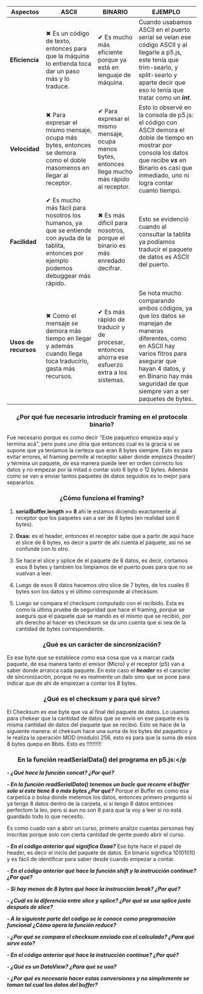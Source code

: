 
| Aspectos  | ASCII | BINARIO   | EJEMPLO   |
| ------------- | ------------- | ------------- | ------------- |
| **Eficiencia** | ✖ Es un código de texto, entonces para que la máquina lo entienda toca dar un paso más y lo traduce.| ✔ Es mucho más eficiente porque ya está en lenguaje de máquina. | Cuando usabamos ASCII en el puerto serial se veían ese código ASCII y al llegarle a p5.js, este tenía que trim-searlo, y split-searlo y aparte decir que eso lo tenía que tratar como un ***int***. |
| **Velocidad** | ✖ Para expresar el mismo mensaje, ocupa más bytes, entonces se demora como el doble masomenos en llegar al receptor. | ✔  Para expresar el mismo mensaje, ocupa menos bytes, entonces llega mucho más rápido al receptor.  | Esto lo observé en la consola de p5.js: el código con ASCII demora el doble de tiempo en mostrar por consola los datos que recibe ***vs*** en Binario es casi que inmediado, uno ni logra contar cuanto tiempo.  |
| **Facilidad**  | ✔  Es mucho más fácil para nosotros los humanos, ya que se entiende con ayuda de la tablita, entonces por ejemplo podemos debuggear más rápido.| ✖ Es más dificil para nosotros, porque el binario es más enredado decifrar. | Esto se evidenció cuando al consultar la tablita ya podíamos traducir el paquete de datos es ASCII del puerto. |
| **Usos de recursos**  | ✖ Como el mensaje se demora más tiempo en llegar y además cuando llega toca traducirlo, gasta más recursos.  | ✔  Es más rápido de traducir y de procesar, entonces ahorra ese esfuerzo extra a los sistemas.  |Se nota mucho comparando ambos códigos, ya que los datos se manejan de maneras diferentes, como en ASCII hay varios fitros para asegurar que hayan 4 datos, y en Binario hay más seguridad de que siempre van a ser paquetes de bytes.|

### <p align=center>¿Por qué fue necesario introducir framing en el protocolo binario?</p>
Fue necesario porque es como decir "Este paquetico empieza aquí y termina acá", pero pues uno diria que entonces cual es la gracia si se supone que ya teniamos la certeza que eran 8 bytes siempre. Esto es para evitar errores, el framing permite al receptor saber donde empieza (header) y termina un paquete, de esa manera puede leer en orden correcto los datos y no empezar por la mitad o contar solo 6 byte o 12 bytes. Además como se van a enviar tantos paquetes de datos seguidos es lo mejor para separarlos.

### <p align=center>¿Cómo funciona el framing?</p>
1. **serialBuffer.length >= 8** ahí le estamos diciendo exactamente al receptor que los paquetes van a ser de 8 bytes (en realidad son 6 bytes).

2. **0xaa:** es el header, entonces el receptor sabe que a partir de aqui hace el slice de 8 bytes, es decir a partir de ahí cuenta el paquete, asi no se confunde con lo otro.
3. Se hace el slice y splice de el paquete de 8 datos, es decir, cortamos esos 8 bytes y también los limpiamos de el puerto pues para que no se vuelvan a leer.
4. Luego de esos 8 datos hacemos otro slice de 7 bytes, de los cuales 6 bytes son los datos y el último corresponde al checksum.
5. Luego se compara el checksum computado con el recibido. Esta es como la última prueba de seguridad que hace el framing, porque se asegura que el paquete que se mandó es el mismo que se recibió, por ahi derecho al hacer es checksum se da uno cuenta que si sea de la cantidad de bytes correspondiente.

### <p align=center>¿Qué es un carácter de sincronización?</p>
Es ese byte que se establece como esa cosa que va a marcar cada paquete, de esa manera tanto el emisor (Micro) y el receptor (p5) van a saber donde arranca cada paquete. En este caso el ***header*** es el caracter de sincronización, porque no es realmente un dato sino que se pone para indicar que de ahí de empiezan a contar los 8 bytes.

### <p align=center>¿Qué es el checksum y para qué sirve?</p>
El Checksum es ese byte que va al final del paquete de datos. Lo usamos para chekear que la cantidad de datos que se envió en ese paquete es la misma cantidad de datos del paquete que se recibió. Esto se hace de la siguiente manera: el cheksum hace una suma de los bytes del paquetico y le realiza la operación MOD (módulo) 256, esto es para que la suma de esos 8 bytes quepa en 8bits.
Esto es !!!!!!!!!!


### <p align=center>En la función readSerialData() del programa en p5.js:</p
                                                                           
***- ¿Qué hace la función concat? ¿Por qué?***

***- En la función readSerialData() tenemos un bucle que recorre el buffer solo si este tiene 8 o más bytes ¿Por qué?***
Porque el Buffer es como esa carpetica o bolsa donde metemos los datos, entonces primero pregunto si ya tengo 8 datos dentro de la carpeta, si si tengo 8 datos entonces perfectom la leo, pero si aun no son 8 para que la voy a leer si no está guardado todo lo que necesito.

Es como cuado van a abrir un curso, primero analizo cuantas personas hay inscritas porque solo con cierta cantidad de gente puedo abrir el curso.

***- En el código anterior qué significa 0xaa?***
Ese byte hace el papel de header, es decir el inicio del paquete de datos. En binario significa 10101010 y es fácil de identificar para saber desde cuando empezar a contar.

***- En el código anterior qué hace la función shift y la instrucción continue? ¿Por qué?***

***- Si hay menos de 8 bytes qué hace la instrucción break? ¿Por qué?***

***- ¿Cuál es la diferencia entre slice y splice? ¿Por qué se usa splice justo después de slice?***

***- A la siguiente parte del código se le conoce como programación funcional ¿Cómo opera la función reduce?***

***- ¿Por qué se compara el checksum enviado con el calculado? ¿Para qué sirve esto?***

***- En el código anterior qué hace la instrucción continue? ¿Por qué?***

***- ¿Qué es un DataView? ¿Para qué se usa?***

***- ¿Por qué es necesario hacer estas conversiones y no simplemente se toman tal cual los datos del buffer?***
